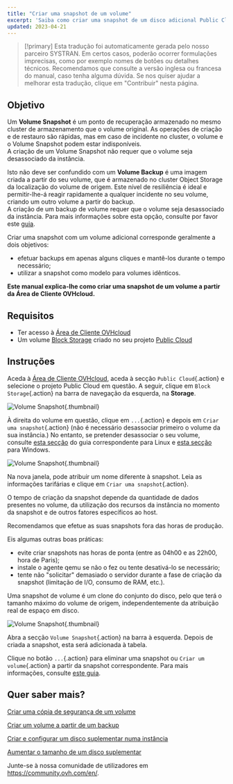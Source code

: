 ```yaml
---
title: "Criar uma snapshot de um volume"
excerpt: 'Saiba como criar uma snapshot de um disco adicional Public Cloud'
updated: 2023-04-21
---
```


> [!primary]
> Esta tradução foi automaticamente gerada pelo nosso parceiro SYSTRAN. Em certos casos, poderão ocorrer formulações imprecisas, como por exemplo nomes de botões ou detalhes técnicos. Recomendamos que consulte a versão inglesa ou francesa do manual, caso tenha alguma dúvida. Se nos quiser ajudar a melhorar esta tradução, clique em "Contribuir" nesta página.
>

## Objetivo

Um **Volume Snapshot** é um ponto de recuperação armazenado no mesmo cluster de armazenamento que o volume original. As operações de criação e de restauro são rápidas, mas em caso de incidente no cluster, o volume e o Volume Snapshot podem estar indisponíveis.<br>
A criação de um Volume Snapshot não requer que o volume seja desassociado da instância.

Isto não deve ser confundido com um **Volume Backup** é uma imagem criada a partir do seu volume, que é armazenado no cluster Object Storage da localização do volume de origem.
Este nível de resiliência é ideal e permitir-lhe-á reagir rapidamente a qualquer incidente no seu volume, criando um outro volume a partir do backup.<br>
A criação de um backup de volume requer que o volume seja desassociado da instância. Para mais informações sobre esta opção, consulte por favor este [guia](/pages/public_cloud/compute/volume-backup).

Criar uma snapshot com um volume adicional corresponde geralmente a dois objetivos:

- efetuar backups em apenas alguns cliques e mantê-los durante o tempo necessário;
- utilizar a snapshot como modelo para volumes idênticos.

**Este manual explica-lhe como criar uma snapshot de um volume a partir da Área de Cliente OVHcloud.**

## Requisitos

- Ter acesso à [Área de Cliente OVHcloud](https://www.ovh.com/auth/?action=gotomanager&from=https://www.ovh.pt/&ovhSubsidiary=pt)
- Um volume [Block Storage](/pages/public_cloud/compute/create_and_configure_an_additional_disk_on_an_instance) criado no seu projeto [Public Cloud](https://www.ovhcloud.com/pt/public-cloud/)

## Instruções

Aceda à [Área de Cliente OVHcloud](https://www.ovh.com/auth/?action=gotomanager&from=https://www.ovh.pt/&ovhSubsidiary=pt), aceda à secção `Public Cloud`{.action} e selecione o projeto Public Cloud em questão. A seguir, clique em `Block Storage`{.action} na barra de navegação da esquerda, na **Storage**.

![Volume Snapshot](images/volume_snapshot01.png){.thumbnail}

À direita do volume em questão, clique em `...`{.action} e depois em `Criar uma snapshot`{.action} (não é necessário desassociar primeiro o volume da sua instância.) No entanto, se pretender desassociar o seu volume, consulte [esta secção](/pages/public_cloud/compute/create_and_configure_an_additional_disk_on_an_instance#em-linux_1) do guia correspondente para Linux e [esta secção](/pages/public_cloud/compute/create_and_configure_an_additional_disk_on_an_instance#em-windows_1) para Windows.

![Volume Snapshot](images/volume_snapshot02.png){.thumbnail}

Na nova janela, pode atribuir um nome diferente à snapshot. Leia as informações tarifárias e clique em `Criar uma snapshot`{.action}.

O tempo de criação da snapshot depende da quantidade de dados presentes no volume, da utilização dos recursos da instância no momento da snapshot e de outros fatores específicos ao host.

Recomendamos que efetue as suas snapshots fora das horas de produção.

Eis algumas outras boas práticas:

- evite criar snapshots nas horas de ponta (entre as 04h00 e as 22h00, hora de Paris);
- instale o agente qemu se não o fez ou tente desativá-lo se necessário;
- tente não "solicitar" demasiado o servidor durante a fase de criação da snapshot (limitação de I/O, consumo de RAM, etc.).

Uma snapshot de volume é um clone do conjunto do disco, pelo que terá o tamanho máximo do volume de origem, independentemente da atribuição real de espaço em disco.

![Volume Snapshot](images/volume_snapshot03.png){.thumbnail}

Abra a secção `Volume Snapshot`{.action} na barra à esquerda. Depois de criada a snapshot, esta será adicionada à tabela.

Clique no botão `...`{.action} para eliminar uma snapshot ou `Criar um volume`{.action} a partir da snapshot correspondente. Para mais informações, consulte [este guia](/pages/public_cloud/compute/create-volume-from-snapshot).

## Quer saber mais?

[Criar uma cópia de segurança de um volume](/pages/public_cloud/compute/volume-backup)

[Criar um volume a partir de um backup](/pages/public_cloud/compute/create-volume-from-snapshot)

[Criar e configurar um disco suplementar numa instância](/pages/public_cloud/compute/create_and_configure_an_additional_disk_on_an_instance)

[Aumentar o tamanho de um disco suplementar](/pages/public_cloud/compute/increase_the_size_of_an_additional_disk)

Junte-se à nossa comunidade de utilizadores em <https://community.ovh.com/en/>.
